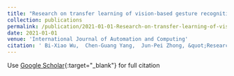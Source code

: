 ```yaml
---
title: "Research on transfer learning of vision-based gesture recognition"
collection: publications
permalink: /publication/2021-01-01-Research-on-transfer-learning-of-vision-based-gesture-recognition
date: 2021-01-01
venue: 'International Journal of Automation and Computing'
citation: ' Bi-Xiao Wu,  Chen-Guang Yang,  Jun-Pei Zhong, &quot;Research on transfer learning of vision-based gesture recognition.&quot; International Journal of Automation and Computing, 2021.'
---
```

Use [Google Scholar](https://scholar.google.com/scholar?q=Research+on+transfer+learning+of+vision+based+gesture+recognition){:target="_blank"} for full citation